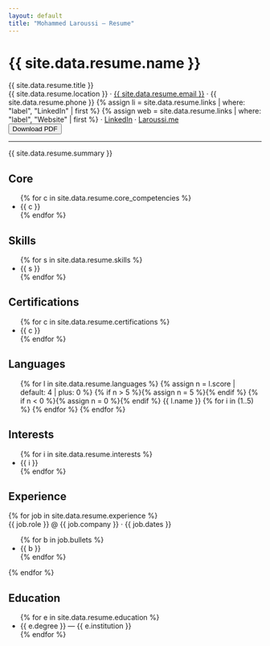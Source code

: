 ```yaml
---
layout: default
title: "Mohammed Laroussi — Resume"
---
```


<div class="header">
  <div>
    <h1>{{ site.data.resume.name }}</h1>
    <div class="subtitle">{{ site.data.resume.title }}</div>
    <div class="meta">
      <i class="bi bi-geo-alt"></i> {{ site.data.resume.location }} ·
      <a href="mailto:{{ site.data.resume.email }}"><i class="bi bi-envelope"></i> {{ site.data.resume.email }}</a> ·
      <i class="bi bi-telephone"></i> {{ site.data.resume.phone }}
      {% assign li = site.data.resume.links | where: "label", "LinkedIn" | first %}
      {% assign web = site.data.resume.links | where: "label", "Website" | first %}
      <span class="no-print"> · <a href="{{ li.url }}"><i class="bi bi-linkedin"></i> LinkedIn</a></span>
      <span class="print-only"> · <a href="{{ web.url }}">Laroussi.me</a></span>
    </div>
  </div>
  <div class="no-print header-actions">
    <button onclick="window.print()" class="print-btn"><i class="bi bi-download"></i> Download PDF</button>
  </div>
</div>

<hr/>

<div class="intro">{{ site.data.resume.summary }}</div>

<div class="two-col">
  <div class="col">

  <section>
    <h2><i class="bi bi-cpu"></i> Core</h2>
    <ul class="compact">
      {% for c in site.data.resume.core_competencies %}<li>{{ c }}</li>{% endfor %}
    </ul>
  </section>

  <section>
    <h2><i class="bi bi-terminal"></i> Skills</h2>
    <ul class="tags">
      {% for s in site.data.resume.skills %}<li>{{ s }}</li>{% endfor %}
    </ul>
  </section>

  <section>
    <h2><i class="bi bi-patch-check"></i> Certifications</h2>
    <ul class="compact">
      {% for c in site.data.resume.certifications %}<li>{{ c }}</li>{% endfor %}
    </ul>
  </section>

  <section>
    <h2><i class="bi bi-translate"></i> Languages</h2>
    <ul class="langs">
      {% for l in site.data.resume.languages %}
      {% assign n = l.score | default: 4 | plus: 0 %}
      {% if n > 5 %}{% assign n = 5 %}{% endif %}
      {% if n < 0 %}{% assign n = 0 %}{% endif %}
      <li{% if l.level %} title="{{ l.level }}"{% endif %}>
        <span class="name">{{ l.name }}</span>
        <span class="meter" aria-label="Overall proficiency {{ n }}/5">
          {% for i in (1..5) %}
          <span class="cell {% if i <= n %}on{% endif %}"></span>
          {% endfor %}
        </span>
      </li>
      {% endfor %}
    </ul>
  </section>


  <section>
    <h2><i class="bi bi-heart"></i> Interests</h2>
    <ul class="tags">
      {% for i in site.data.resume.interests %}<li>{{ i }}</li>{% endfor %}
    </ul>
  </section>

  

  </div>
  <div class="col">

  <section>
    <h2><i class="bi bi-briefcase"></i> Experience</h2>
    {% for job in site.data.resume.experience %}
    <div class="item">
      <span class="role">{{ job.role }}</span> <span class="at">@</span> <span class="company">{{ job.company }}</span> · <span class="dates">{{ job.dates }}</span>
      <ul class="compact">
        {% for b in job.bullets %}<li>{{ b }}</li>{% endfor %}
      </ul>
    </div>
    {% endfor %}
  </section>

  <section>
    <h2><i class="bi bi-mortarboard"></i> Education</h2>
    <ul class="compact">
      {% for e in site.data.resume.education %}<li>{{ e.degree }} — {{ e.institution }}</li>{% endfor %}
    </ul>
  </section>

  </div>
</div>
